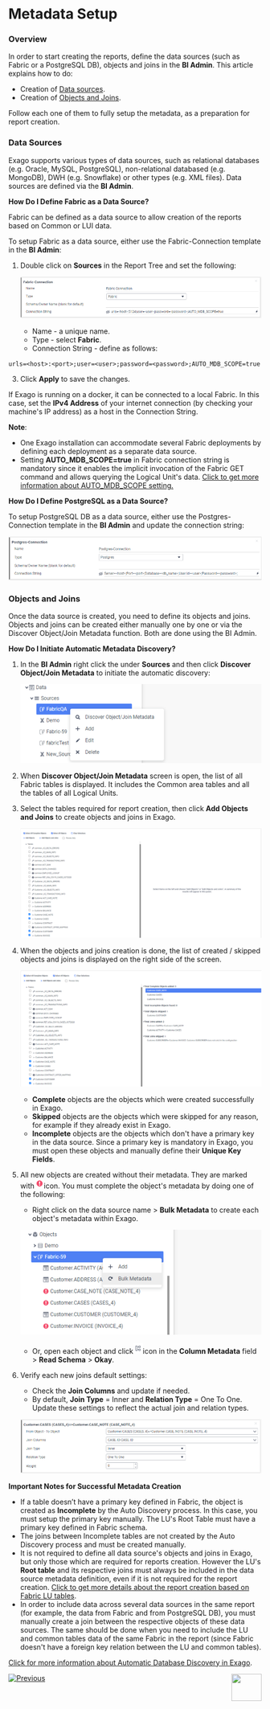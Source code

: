 # Metadata Setup

### Overview

In order to start creating the reports, define the data sources (such as Fabric or a PostgreSQL DB), objects and joins in the **BI Admin**. This article explains how to do: 

* Creation of [Data sources](03_Metadata_Setup.md#data-sources).
* Creation of [Objects and Joins](03_Metadata_Setup.md#objects-and-joins). 

Follow each one of them to fully setup the metadata, as a preparation for report creation.

### Data Sources

Exago supports various types of data sources, such as relational databases (e.g. Oracle, MySQL, PostgreSQL), non-relational databased (e.g. MongoDB), DWH (e.g. Snowflake) or other types (e.g. XML files). Data sources are defined via the **BI Admin**. 

**How Do I Define Fabric as a Data Source?**

Fabric can be defined as a data source to allow creation of the reports based on Common or LUI data.

To setup Fabric as a data source, either use the Fabric-Connection template in the **BI Admin**:

1. Double click on **Sources** in the Report Tree and set the following:

   ![image](images/bi_setup_fabric.PNG)

   * Name - a unique name.
   * Type - select **Fabric**.
   * Connection String - define as follows:

  ~~~
  urls=<host>:<port>;user=<user>;password=<password>;AUTO_MDB_SCOPE=true
  ~~~

3. Click **Apply** to save the changes.

If Exago is running on a docker, it can be connected to a local Fabric. In this case, set the **IPv4 Address** of your internet connection (by checking your machine's IP address) as a host in the Connection String.

**Note**: 

* One Exago installation can accommodate several Fabric deployments by defining each deployment as a separate data source.  
* Setting **AUTO_MDB_SCOPE=true** in Fabric connection string is mandatory since it enables the implicit invocation of the Fabric GET command and allows querying the Logical Unit's data. [Click to get more information about AUTO_MDB_SCOPE setting.](/articles/02_fabric_architecture/04_fabric_commands.html)

**How Do I Define PostgreSQL as a Data Source?**

To setup PostgreSQL DB as a data source, either use the Postgres-Connection template in the **BI Admin** and update the connection string:

![image](images/bi_setup_postgres.PNG)

### Objects and Joins

Once the data source is created, you need to define its objects and joins. Objects and joins can be created either manually one by one or via the Discover Object/Join Metadata function. Both are done using the BI Admin. 

**How Do I Initiate Automatic Metadata Discovery?**

1. In the **BI Admin** right click the <Data Source Name> under **Sources** and then click **Discover Object/Join Metadata** to initiate the automatic discovery:

   ![image](images/bi_setup_2.PNG)
2. When **Discover Object/Join Metadata** screen is open, the list of all Fabric tables is displayed. It includes the Common area tables and all the tables of all Logical Units. 
3. Select the tables required for report creation, then click **Add Objects and Joins** to create objects and joins in Exago.

   ![image](images/bi_setup_3.PNG)

4. When the objects and joins creation is done, the list of created / skipped objects and joins is displayed on the right side of the screen.

   ![image](images/bi_setup_4.PNG)

   * **Complete** objects are the objects which were created successfully in Exago.
   * **Skipped** objects are the objects which were skipped for any reason, for example if they already exist in Exago.
   * **Incomplete** objects are the objects which don't have a primary key in the data source. Since a primary key is mandatory in Exago, you must open these objects and manually define their **Unique Key Fields**.

5. All new objects are created without their metadata. They are marked with![image](images/bi_setup_sign.PNG)icon. You must complete the object's metadata by doing one of the following:

   * Right click on the data source name > **Bulk Metadata** to create each object's metadata within Exago. 

   ![image](images/bi_setup_5.PNG)

   * Or, open each object and click![image](images/bi_setup_metadata.PNG)icon in the **Column Metadata** field > **Read Schema** > **Okay**.

6. Verify each new joins default settings:

   * Check the **Join Columns** and update if needed.
   * By default, **Join Type** = Inner and **Relation Type** = One To One. Update these settings to reflect the actual join and relation types.

   ![image](images/bi_setup_6.PNG)

**Important Notes for Successful Metadata Creation**

* If a table doesn’t have a primary key defined in Fabric, the object is created as **Incomplete** by the Auto Discovery process. In this case, you must setup the primary key manually. The LU's Root Table must have a primary key defined in Fabric schema. 
* The joins between Incomplete tables are not created by the Auto Discovery process and must be created manually.
* It is not required to define all data source's objects and joins in Exago, but only those which are required for reports creation. However the LU's **Root table** and its respective joins must always be included in the data source metadata definition, even if it is not required for the report creation. [Click to get more details about the report creation based on Fabric LU tables](04_report_creation_guidelines.md).
* In order to include data across several data sources in the same report (for example, the data from Fabric and from PostgreSQL DB), you must manually create a join between the respective objects of these data sources. The same should be done when you need to include the LU and common tables data of the same Fabric in the report (since Fabric doesn't have a foreign key relation between the LU and common tables). 


[Click for more information about Automatic Database Discovery in Exago](https://support.exagoinc.com/hc/en-us/articles/216000567-Automatic-Database-Discovery).





[![Previous](/articles/images/Previous.png)](02_Permissions_Setup.md)[<img align="right" width="60" height="54" src="/articles/images/Next.png">](04_parameters.md)

